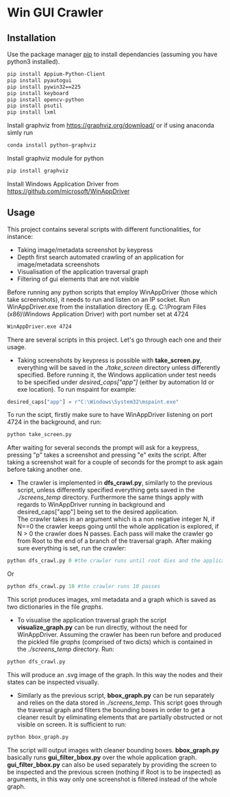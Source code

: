 # Win GUI Crawler

## Installation

Use the package manager [pip](https://pip.pypa.io/en/stable/) to install dependancies (assuming you have python3 installed).

```bash
pip install Appium-Python-Client
pip install pyautogui
pip install pywin32==225
pip install keyboard
pip install opencv-python
pip install psutil
pip install lxml
```
Install graphviz from https://graphviz.org/download/ or if using anaconda simly run
```bash
conda install python-graphviz
```
Install graphviz module for python
```bash
pip install graphviz
```
Install Windows Application Driver from https://github.com/microsoft/WinAppDriver

## Usage

This project contains several scripts with different functionalities, for instance:
- Taking image/metadata screenshot by keypress
- Depth first search automated crawling of an application for image/metadata screenshots
- Visualisation of the application traversal graph
- Filtering of gui elements that are not visible

Before running any python scripts that employ WinAppDriver (those which take screenshots), it needs to run and listen on an IP socket.
Run WinAppDriver.exe from the installation directory (E.g. C:\Program Files (x86)\Windows Application Driver) with port number set at 4724
```bash
WinAppDriver.exe 4724
```
There are several scripts in this project. Let's go through each one and their usage.

- Taking screenshots by keypress is possible with **take_screen.py**, everything will be saved in the *./take_screen* directory unless differently specified. Before running it, the Windows application under test needs to be specified under *desired_caps["app"]* (either by automation Id or exe location). To run mspaint for example:
```Python
desired_caps["app"] = r"C:\Windows\System32\mspaint.exe"
```
To run the scipt, firstly make sure to have WinAppDriver listening on port 4724 in the background, and run:
```Python
python take_screen.py
```
After waiting for several seconds the prompt will ask for a keypress, pressing "p" takes a screenshot and pressing "e" exits the script. After taking a screenshot wait for a couple of seconds for the prompt to ask again before taking another one.

- The crawler is implemented in **dfs_crawl.py**, similarly to the previous script, unless differently specified everything gets saved in the *./screens_temp* directory. Furthermore the same things apply with regards to WinAppDriver running in background and desired_caps["app"] being set to the desired application. <br> The crawler takes in an argument which is a non negative integer N, if N==0 the crawler keeps going until the whole application is explored, if N > 0 the crawler does N passes. Each pass will make the crawler go from Root to the end of a branch of the traversal graph.
After making sure everything is set, run the crawler:
```Python
python dfs_crawl.py 0 #the crawler runs until root dies and the application is fully explored
```
Or
```Python
python dfs_crawl.py 10 #the crawler runs 10 passes
```

 This script produces images, xml metadata and a graph which is saved as two dictionaries in the file *graphs*.

- To visualise the application traversal graph the script **visualize_graph.py** can be run directly, without the need for WinAppDriver. Assuming the crawler has been run before and produced the pickled file *graphs* (comprised of two dicts) which is contained in the *./screens_temp* directory. Run:
```Python
python dfs_crawl.py
```
This will produce an .svg image of the graph. In this way the nodes and their states can be inspected visually.

- Similarly as the previous script, **bbox_graph.py** can be run separately and relies on the data stored in *./screens_temp*. This script goes through the traversal graph and filters the bounding boxes in order to get a cleaner result by eliminating elements that are partially obstructed or not visible on screen. It is sufficient to run:
```Python
python bbox_graph.py
```
The script will output images with cleaner bounding boxes. **bbox_graph.py** basically runs **gui_filter_bbox.py** over the whole application graph.  **gui_filter_bbox.py** can also be used separately by providing the screen to be inspected and the previous screen (nothing if Root is to be inspected) as arguments, in this way only one screenshot is filtered instead of the whole graph.
